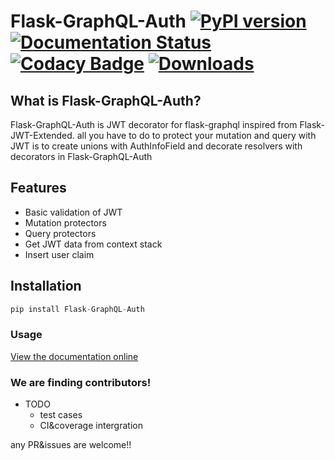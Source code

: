 # Flask-GraphQL-Auth [![PyPI version](https://badge.fury.io/py/Flask-GraphQL-Auth.svg)](https://badge.fury.io/py/Flask-GraphQL-Auth) [![Documentation Status](https://readthedocs.org/projects/flask-graphql-auth/badge/?version=latest)](https://flask-graphql-auth.readthedocs.io/en/latest/?badge=latest) [![Codacy Badge](https://api.codacy.com/project/badge/Grade/42a0235602c14a96883c0cd9393816ea)](https://www.codacy.com/app/NovemberOscar/Flask-GraphQL-Auth?utm_source=github.com&amp;utm_medium=referral&amp;utm_content=callsign-viper/Flask-GraphQL-Auth&amp;utm_campaign=Badge_Grade) [![Downloads](https://pepy.tech/badge/flask-graphql-auth)](https://pepy.tech/project/flask-graphql-auth)

## What is Flask-GraphQL-Auth?
Flask-GraphQL-Auth is JWT decorator for flask-graphql inspired from Flask-JWT-Extended. all you have to do to protect your mutation and query with JWT is to create unions with AuthInfoField and decorate resolvers with decorators in Flask-GraphQL-Auth

## Features
- Basic validation of JWT
- Mutation protectors
- Query protectors
- Get JWT data from context stack
- Insert user claim 

## Installation
```py
pip install Flask-GraphQL-Auth
```

### Usage
[View the documentation online](http://flask-graphql-auth.readthedocs.io/en/latest/)

### We are finding contributors!
- TODO
  - test cases
  - CI&coverage intergration
 
 any PR&issues are welcome!!
